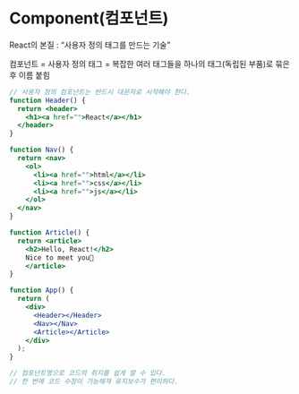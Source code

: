 # Component(컴포넌트)

React의 본질 :  “사용자 정의 태그를 만드는 기술”

컴포넌트 = 사용자 정의 태그 = 복잡한 여러 태그들을 하나의 태그(독립된 부품)로 묶은 후 이름 붙힘

```jsx
// 사용자 정의 컴포넌트는 반드시 대문자로 시작해야 한다.
function Header() {  
  return <header>
    <h1><a href="">React</a></h1>
  </header>
}

function Nav() {
  return <nav>
    <ol>
      <li><a href="">html</a></li>
      <li><a href="">css</a></li>
      <li><a href="">js</a></li>
    </ol>
  </nav>
}

function Article() {
  return <article>
    <h2>Hello, React!</h2> 
    Nice to meet you🙂
    </article>
}

function App() {
  return (
    <div>
      <Header></Header>
      <Nav></Nav>
      <Article></Article>
    </div>
  );
}

// 컴포넌트명으로 코드의 취지를 쉽게 알 수 있다.
// 한 번에 코드 수정이 가능해져 유지보수가 편리하다.
```